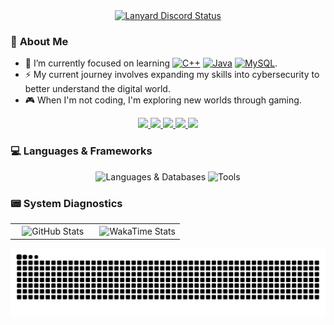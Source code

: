 <div align="center">
  <a href="https://discord.com/users/1134220267535745065">
    <picture>
      <source media="(prefers-color-scheme: dark)" srcset="https://lanyard-profile-readme.vercel.app/api/1134220267535745065?theme=dark&bg=0D1117&borderRadius=8px">
      <source media="(prefers-color-scheme: light)" srcset="https://lanyard-profile-readme.vercel.app/api/1134220267535745065?theme=light&bg=FFFFFF&borderRadius=8px">
      <img src="https://lanyard-profile-readme.vercel.app/api/1134220267535745065?theme=dark&bg=0D1117&borderRadius=8px" alt="Lanyard Discord Status">
    </picture>
  </a>
</div>

### 🤔 **About Me**

- 🌱 I’m currently focused on learning <a href="https://github.com/Arganata-on/learn-cpp"><img src="https://img.shields.io/badge/C++-%2300599C?style=flat&logo=c%2B%2B&logoColor=white" alt="C++" /></a> <a href="https://github.com/Arganata-on/learn-java"><img src="https://img.shields.io/badge/Java-%23ED8B00?style=flat&logo=openjdk&logoColor=white" alt="Java" /></a> <a href="https://github.com/Arganata-on/learn-mysql"><img src="https://img.shields.io/badge/mysql-%234479A1?style=flat&logo=mysql&logoColor=white" alt="MySQL" /></a>.
- ⚡ My current journey involves expanding my skills into cybersecurity to better understand the digital world.
- 🎮 When I'm not coding, I'm exploring new worlds through gaming.

<p align="center">
  <a href="mailto:arganata.on@gmail.com">
    <img src="https://img.shields.io/badge/Gmail-D14836?style=flat&logo=gmail&logoColor=white" />
  </a>
  <a href="https://discordapp.com/users/1134220267535745065">
    <img src="https://img.shields.io/badge/Discord-%235865F2?style=flat&logo=discord&logoColor=white" />
  </a>
  <a href="https://www.instagram.com/arganata.on/">
    <img src="https://img.shields.io/badge/Instagram-E4405F?style=flat&logo=instagram&logoColor=white" />
  </a>
  <a href="https://www.facebook.com/satania.kejedot.54/">
    <img src="https://img.shields.io/badge/Facebook-1877F2?style=flat&logo=facebook&logoColor=white" />
  </a>
  <a href="https://www.youtube.com/@Arganata.YouTube">
    <img src="https://img.shields.io/badge/YouTube-FF0000?style=flat&logo=youtube&logoColor=white" />
  </a>
</p>

### 💻 **Languages & Frameworks**

<p align="center">
  <picture>
    <source media="(prefers-color-scheme: dark)" srcset="https://skillicons.dev/icons?i=cpp,java,mysql,python,html,css&theme=dark">
    <source media="(prefers-color-scheme: light)" srcset="https://skillicons.dev/icons?i=cpp,java,mysql,python,html,css&theme=light">
    <img src="https://skillicons.dev/icons?i=cpp,java,mysql,python,html,css&theme=dark" alt="Languages & Databases">
  </picture>
  <picture>
    <source media="(prefers-color-scheme: dark)" srcset="https://skillicons.dev/icons?i=git,vscode,idea,stackoverflow&theme=dark">
    <source media="(prefers-color-scheme: light)" srcset="https://skillicons.dev/icons?i=git,vscode,idea,stackoverflow&theme=light">
    <img src="https://skillicons.dev/icons?i=git,vscode,idea,stackoverflow&theme=dark" alt="Tools">
  </picture>
</p>

### 📟 **System Diagnostics**

<table width="100%">
  <tr>
    <td width="50%" align="center">
      <picture>
        <source media="(prefers-color-scheme: dark)" srcset="https://github-readme-stats.vercel.app/api/top-langs/?username=Arganata-on&layout=compact&theme=tokyonight&count_private=true">
        <source media="(prefers-color-scheme: light)" srcset="https://github-readme-stats.vercel.app/api/top-langs/?username=Arganata-on&layout=compact&theme=buefy&count_private=true">
        <img align="center" src="https://github-readme-stats.vercel.app/api/top-langs/?username=Arganata-on&layout=compact&theme=tokyonight&count_private=true" alt="GitHub Stats">
      </picture>
    </td>
    <td width="50%" align="center">
      <picture>
        <source media="(prefers-color-scheme: dark)" srcset="https://github-readme-stats.vercel.app/api/wakatime?username=Arganata&layout=compact&theme=tokyonight">
        <source media="(prefers-color-scheme: light)" srcset="https://github-readme-stats.vercel.app/api/wakatime?username=Arganata&layout=compact&theme=buefy">
        <img align="center" src="https://github-readme-stats.vercel.app/api/wakatime?username=Arganata&layout=compact&theme=tokyonight" alt="WakaTime Stats">
      </picture>
    </td>
  </tr>
</table>

<div align="center">
  <picture>
    <source media="(prefers-color-scheme: dark)" srcset="https://raw.githubusercontent.com/Arganata-on/Arganata-on/output/github-contribution-grid-snake-dark.svg">
    <source media="(prefers-color-scheme: light)" srcset="https://raw.githubusercontent.com/Arganata-on/Arganata-on/output/github-contribution-grid-snake.svg">
    <img src="https://raw.githubusercontent.com/Arganata-on/Arganata-on/output/github-contribution-grid-snake-dark.svg" alt="Contribution Snake">
  </picture>
</div>
